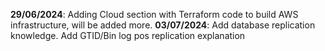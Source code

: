 **29/06/2024**: Adding Cloud section with Terraform code to build AWS infrastructure, will be added more.
**03/07/2024**: Add database replication knowledge. Add GTID/Bin log pos replication explanation
